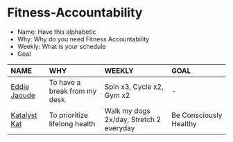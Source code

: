 # Fitness-Accountability

- Name: Have this alphabetic
- Why: Why do you need Fitness Accountability
- Weekly: What is your schedule
- Goal

| NAME | WHY | WEEKLY | GOAL |
| :--- | :--- | :--- | :--- |
| [Eddie Jaoude](https://github.com/eddiejaoude) | To have a break from my desk | Spin x3, Cycle x2, Gym x2 | - |
| [Katalyst Kat](https://github.com/katalystkat) | To prioritize lifelong health| Walk my dogs 2x/day, Stretch 2 everyday | Be Consciously Healthy |
